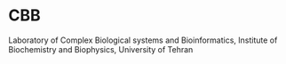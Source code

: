 # CBB
Laboratory of Complex Biological systems and Bioinformatics, Institute of Biochemistry and Biophysics, University of Tehran
